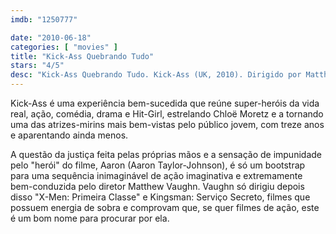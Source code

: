 ```yaml
---
imdb: "1250777"

date: "2010-06-18"
categories: [ "movies" ]
title: "Kick-Ass Quebrando Tudo"
stars: "4/5"
desc: "Kick-Ass Quebrando Tudo. Kick-Ass (UK, 2010). Dirigido por Matthew Vaughn. Escrito por Jane Goldman, Matthew Vaughn, Mark Millar, John Romita Jr. Com Aaron Taylor-Johnson, Garrett M. Brown, Evan Peters, Deborah Twiss, Lyndsy Fonseca, Sophie Wu, Elizabeth McGovern, Christopher Mintz-Plasse, Stu 'Large' Riley."
---
```

Kick-Ass é uma experiência bem-sucedida que reúne super-heróis da vida real, ação, comédia, drama e Hit-Girl, estrelando Chloë Moretz e a tornando uma das atrizes-mirins mais bem-vistas pelo público jovem, com treze anos e aparentando ainda menos.

A questão da justiça feita pelas próprias mãos e a sensação de impunidade pelo "herói" do filme, Aaron (Aaron Taylor-Johnson), é só um bootstrap para uma sequência inimaginável de ação imaginativa e extremamente bem-conduzida pelo diretor Matthew Vaughn. Vaughn só dirigiu depois disso "X-Men: Primeira Classe" e Kingsman: Serviço Secreto, filmes que possuem energia de sobra e comprovam que, se quer filmes de ação, este é um bom nome para procurar por ela.
